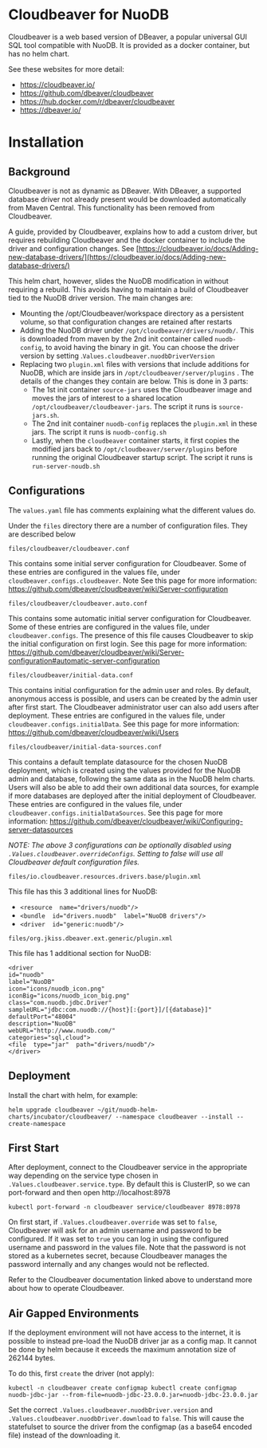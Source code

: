 
  

# Cloudbeaver for NuoDB

Cloudbeaver is a web based version of DBeaver, a popular universal GUI SQL tool compatible with NuoDB.  It is provided as a docker container, but has no helm chart.

See these websites for more detail:
 - https://cloudbeaver.io/
 - https://github.com/dbeaver/cloudbeaver
 - https://hub.docker.com/r/dbeaver/cloudbeaver
 - https://dbeaver.io/

# Installation

## Background
Cloudbeaver is not as dynamic as DBeaver.  With DBeaver, a supported database driver not already present would be downloaded automatically from Maven Central.  This functionality has been removed from Cloudbeaver.

A guide, provided by Cloudbeaver, explains how to add a custom driver, but requires rebuilding Cloudbeaver and the docker container to include the driver and configuration changes. See [https://cloudbeaver.io/docs/Adding-new-database-drivers/](https://cloudbeaver.io/docs/Adding-new-database-drivers/)

This helm chart, however, slides the NuoDB modification in without requiring a rebuild.  This avoids having to maintain a build of Cloudbeaver tied to the NuoDB driver version.  The main changes are:

 - Mounting the /opt/Cloudbeaver/workspace directory as a persistent volume, so that configuration changes are retained after restarts
 - Adding the NuoDB driver under `/opt/cloudbeaver/drivers/nuodb/`.  This is downloaded from maven by the 2nd init container called `nuodb-config`, to avoid having the binary in git.  You can choose the driver version by setting .`Values.cloudbeaver.nuodbDriverVersion `
 - Replacing two `plugin.xml` files with versions that include additions for NuoDB, which are inside jars in `/opt/cloudbeaver/server/plugins` .  The details of the changes they contain are below.  This is done in 3 parts:
	 - The 1st init container `source-jars` uses the Cloudbeaver image and moves the jars of interest to a shared location `/opt/cloudbeaver/cloudbeaver-jars`.    The script it runs is `source-jars.sh`.
	 - The 2nd init container `nuodb-config` replaces the `plugin.xml` in these jars.  The script it runs is `nuodb-config.sh`
	 - Lastly, when the `cloudbeaver` container starts, it first copies the modified jars back to `/opt/cloudbeaver/server/plugins` before running the original Cloudbeaver startup script.  The script it runs is `run-server-noudb.sh`

## Configurations
The `values.yaml` file has comments explaining what the different values do.

Under the `files` directory there are a number of configuration files.  They are described below

`files/cloudbeaver/cloudbeaver.conf`

This contains some initial server configuration for Cloudbeaver.  Some of these entries are configured in the values file, under `cloudbeaver.configs.cloudbeaver`.  Note See this page for more information: https://github.com/dbeaver/cloudbeaver/wiki/Server-configuration

`files/cloudbeaver/cloudbeaver.auto.conf`

This contains some automatic initial server configuration for Cloudbeaver.  Some of these entries are configured in the values file, under `cloudbeaver.configs`.   The presence of this file causes  Cloudbeaver to skip the initial configuration on first login.  See this page for more information: https://github.com/dbeaver/cloudbeaver/wiki/Server-configuration#automatic-server-configuration

`files/cloudbeaver/initial-data.conf`

This contains initial configuration for the admin user and roles.  By default, anonymous access is possible, and users can be created by the admin user after first start.  The Cloudbeaver administrator user can also add users after deployment.  These entries are configured in the values file, under `cloudbeaver.configs.initialData`.  See this page for more information: https://github.com/dbeaver/cloudbeaver/wiki/Users

`files/cloudbeaver/initial-data-sources.conf`

This contains a default template datasource for the chosen NuoDB deployment, which is created using the values provided for the NuoDB admin and database, following the same data as in the NuoDB helm charts.  Users will also be able to add their own additional data sources, for example if more databases are deployed after the initial deployment of Cloudbeaver.  These entries are configured in the values file, under `cloudbeaver.configs.initialDataSources`.  See this page for more information: https://github.com/dbeaver/cloudbeaver/wiki/Configuring-server-datasources

*NOTE:* *The above 3 configurations can be optionally disabled using `.Values.cloudbeaver.overrideConfigs`.  Setting to false will use all Cloudbeaver default configuration files.*

`files/io.cloudbeaver.resources.drivers.base/plugin.xml`

This file has this 3 additional lines for NuoDB:

 - `<resource  name="drivers/nuodb"/>`
 - `<bundle  id="drivers.nuodb"  label="NuoDB drivers"/>`
 - `<driver  id="generic:nuodb"/>`

`files/org.jkiss.dbeaver.ext.generic/plugin.xml`

This file has 1 additional section for NuoDB:

    <driver
    id="nuodb"
    label="NuoDB"
    icon="icons/nuodb_icon.png"
    iconBig="icons/nuodb_icon_big.png"
    class="com.nuodb.jdbc.Driver"
    sampleURL="jdbc:com.nuodb://{host}[:{port}]/[{database}]"
    defaultPort="48004"
    description="NuoDB"
    webURL="http://www.nuodb.com/"
    categories="sql,cloud">
    <file  type="jar"  path="drivers/nuodb"/>
    </driver>

## Deployment
Install the chart with helm, for example:

    helm upgrade cloudbeaver ~/git/nuodb-helm-charts/incubator/cloudbeaver/ --namespace cloudbeaver --install --create-namespace

## First Start
After deployment, connect to the Cloudbeaver service in the appropriate way depending on the service type chosen in `.Values.cloudbeaver.service.type`.  By default this is ClusterIP, so we can port-forward and then open http://localhost:8978

    kubectl port-forward -n cloudbeaver service/cloudbeaver 8978:8978

On first start, if `.Values.cloudbeaver.override` was set  to `false`, Cloudbeaver will ask for an admin username and password to be configured.  If it was set to `true` you can log in using the configured username and password in the values file.  Note that the password is not stored as a kubernetes secret, because Cloudbeaver manages the password internally and any changes would not be reflected.

Refer to the Cloudbeaver documentation linked above to understand more about how to operate Cloudbeaver.

## Air Gapped Environments
If the deployment environment will not have access to the internet, it is possible to instead pre-load the NuoDB driver jar as a config map.  It cannot be done by helm because it exceeds the maximum annotation size of 262144 bytes.

To do this, first `create` the driver (not apply):

    kubectl -n cloudbeaver create configmap kubectl create configmap nuodb-jdbc-jar --from-file=nuodb-jdbc-23.0.0.jar=nuodb-jdbc-23.0.0.jar

Set the correct `.Values.cloudbeaver.nuodbDriver.version` and `.Values.cloudbeaver.nuodbDriver.download` to `false`.  This will cause the statefulset to source the driver from the configmap (as a base64 encoded file) instead of the downloading it.
